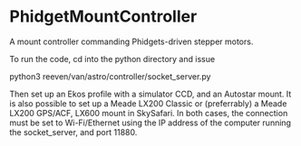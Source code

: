 # PhidgetMountController
A mount controller commanding Phidgets-driven stepper motors.

To run the code, cd into the python directory and issue

python3 reeven/van/astro/controller/socket_server.py

Then set up an Ekos profile with a simulator CCD, and an Autostar mount.
It is also possible to set up a Meade LX200 Classic or (preferrably) a Meade LX200 GPS/ACF, LX600 mount in SkySafari.
In both cases, the connection must be set to Wi-Fi/Ethernet using the IP address of the computer running the socket_server, and port 11880.